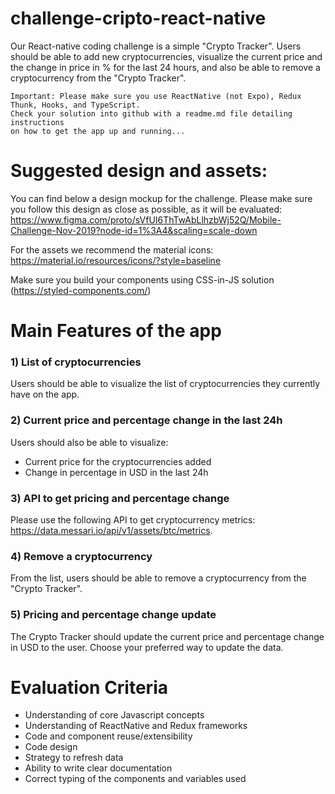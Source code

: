 # challenge-cripto-react-native

Our React-native coding challenge is a simple "Crypto Tracker". Users should be able to add new cryptocurrencies, visualize the current price and the change in price in % for the last 24 hours, and also be able to remove a cryptocurrency from the "Crypto Tracker". 

```
Important: Please make sure you use ReactNative (not Expo), Redux Thunk, Hooks, and TypeScript.
Check your solution into github with a readme.md file detailing instructions 
on how to get the app up and running...
```

# Suggested design and assets:

You can find below a design mockup for the challenge. Please make sure you follow this design as close as possible, as it will be evaluated:
https://www.figma.com/proto/sVfUI6ThTwAbLlhzbWj52Q/Mobile-Challenge-Nov-2019?node-id=1%3A4&scaling=scale-down

For the assets we recommend the material icons:
https://material.io/resources/icons/?style=baseline

Make sure you build your components using CSS-in-JS solution (https://styled-components.com/)

# Main Features of the app

### 1) List of cryptocurrencies
Users should be able to visualize the list of cryptocurrencies they currently have on the app.

### 2) Current price and percentage change in the last 24h
Users should also be able to visualize: 
* Current price for the cryptocurrencies added
* Change in percentage in USD in the last 24h

### 3) API to get pricing and percentage change
Please use the following API to get cryptocurrency metrics: https://data.messari.io/api/v1/assets/btc/metrics.

### 4) Remove a cryptocurrency
From the list, users should be able to remove a cryptocurrency from the "Crypto Tracker".

### 5) Pricing and percentage change update
The Crypto Tracker should update the current price and percentage change in USD to the user. Choose your preferred way to update the data.

# Evaluation Criteria

* Understanding of core Javascript concepts
* Understanding of ReactNative and Redux frameworks
* Code and component reuse/extensibility
* Code design
* Strategy to refresh data
* Ability to write clear documentation
* Correct typing of the components and variables used